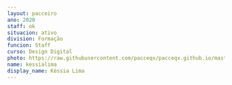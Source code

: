 ```yaml
---
layout: pacceiro
ano: 2020
staff: ok
situacion: ativo
division: Formação
funcion: Staff
curso: Design Digital
photo: https://raw.githubusercontent.com/pacceqx/pacceqx.github.io/master/assets/pic/bolsistas/pacce (18).png
name: kessialima
display_name: Késsia Lima
---
```


